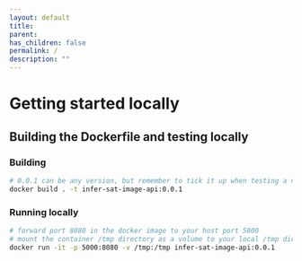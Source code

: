 ```yaml
---
layout: default
title:
parent:
has_children: false
permalink: /
description: ""
---
```


# Getting started locally

## Building the Dockerfile and testing locally

### Building

```bash
# 0.0.1 can be any version, but remember to tick it up when testing a new build
docker build . -t infer-sat-image-api:0.0.1
```

### Running locally

```bash
# forward port 8080 in the docker image to your host port 5000
# mount the container /tmp directory as a volume to your local /tmp directory
docker run -it -p 5000:8080 -v /tmp:/tmp infer-sat-image-api:0.0.1
```
